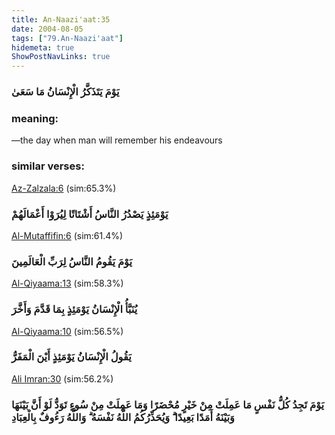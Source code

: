 ```yaml
---
title: An-Naazi'aat:35
date: 2004-08-05
tags: ["79.An-Naazi'aat"]
hidemeta: true 
ShowPostNavLinks: true 
---
```

### يَوْمَ يَتَذَكَّرُ الْإِنْسَانُ مَا سَعَىٰ
### meaning: 
—the day when man will remember his endeavours
### similar verses: 

[Az-Zalzala:6](/99/6) (sim:65.3%)

### يَوْمَئِذٍ يَصْدُرُ النَّاسُ أَشْتَاتًا لِيُرَوْا أَعْمَالَهُمْ

[Al-Mutaffifin:6](/83/6) (sim:61.4%)

### يَوْمَ يَقُومُ النَّاسُ لِرَبِّ الْعَالَمِينَ

[Al-Qiyaama:13](/75/13) (sim:58.3%)

### يُنَبَّأُ الْإِنْسَانُ يَوْمَئِذٍ بِمَا قَدَّمَ وَأَخَّرَ

[Al-Qiyaama:10](/75/10) (sim:56.5%)

### يَقُولُ الْإِنْسَانُ يَوْمَئِذٍ أَيْنَ الْمَفَرُّ

[Ali Imran:30](/3/30) (sim:56.2%)

### يَوْمَ تَجِدُ كُلُّ نَفْسٍ مَا عَمِلَتْ مِنْ خَيْرٍ مُحْضَرًا وَمَا عَمِلَتْ مِنْ سُوءٍ تَوَدُّ لَوْ أَنَّ بَيْنَهَا وَبَيْنَهُ أَمَدًا بَعِيدًا ۗ وَيُحَذِّرُكُمُ اللَّهُ نَفْسَهُ ۗ وَاللَّهُ رَءُوفٌ بِالْعِبَادِ

